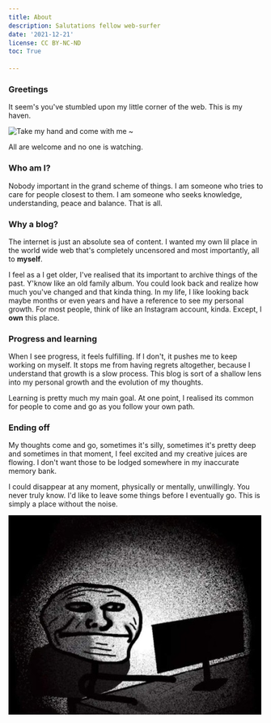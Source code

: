 ```yaml
---
title: About
description: Salutations fellow web-surfer
date: '2021-12-21'
license: CC BY-NC-ND
toc: True

---
```

### Greetings

It seem's you've stumbled upon my little corner of the web.
This is my haven.

![Take my hand and come with me ~](https://media.giphy.com/media/K0yXL4cDnFrq0/giphy.gif)

All are welcome and no one is watching.

### Who am I?
Nobody important in the grand scheme of things. I am someone who tries to care for people closest to them. I am someone who seeks knowledge, understanding, peace and balance. That is all. 


### Why a blog?
The internet is just an absolute sea of content. I wanted my own lil place in the world wide web that's completely uncensored and most importantly, all to **myself**.

I feel as a I get older, I've realised that its important to archive things of the past. Y'know like an old family album. You could look back and realize how much you've changed and that kinda thing. In my life, I like looking back maybe months or even years and have a reference to see my personal growth. For most people, think of like an Instagram account, kinda. Except, I **own** this place. 


### Progress and learning
When I see progress, it feels fulfilling. If I don't, it pushes me to keep working on myself. It stops me from having regrets altogether, because I understand that growth is a slow process. This blog is sort of a shallow lens into my personal growth and the evolution of my thoughts.

Learning is pretty much my main goal. 
At one point, I realised its common for people to come and go as you follow your own path.


### Ending off
My thoughts come and go, sometimes it's silly, sometimes it's pretty deep and sometimes in that moment, I feel excited and my creative juices are flowing. I don't want those to be lodged somewhere in my inaccurate memory bank.

I could disappear at any moment, physically or mentally, unwillingly. You never truly know. I'd like to leave some things before I eventually go. This is simply a place without the noise. 

![](pain.jpg)

